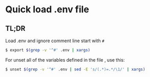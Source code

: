 # Quick load .env file

## TL;DR

Load .env and ignore comment line start with `#`

```bash
$ export $(grep -v '^#' .env | xargs)
```

For unset all of the variables defined in the file , use this:

```bash
$ unset $(grep -v '^#' .env | sed -E 's/(.*)=.*/\1/' | xargs)
```



